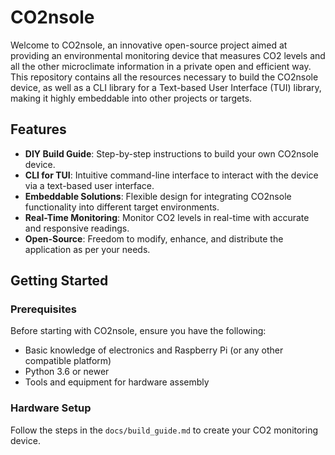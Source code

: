 # CO2nsole

Welcome to CO2nsole, an innovative open-source project aimed at providing an environmental monitoring device that measures CO2 levels and all the other microclimate information in a private open and efficient way. This repository contains all the resources necessary to build the CO2nsole device, as well as a CLI library for a Text-based User Interface (TUI) library, making it highly embeddable into other projects or targets.

## Features

- **DIY Build Guide**: Step-by-step instructions to build your own CO2nsole device.
- **CLI for TUI**: Intuitive command-line interface to interact with the device via a text-based user interface.
- **Embeddable Solutions**: Flexible design for integrating CO2nsole functionality into different target environments.
- **Real-Time Monitoring**: Monitor CO2 levels in real-time with accurate and responsive readings.
- **Open-Source**: Freedom to modify, enhance, and distribute the application as per your needs.

## Getting Started

### Prerequisites

Before starting with CO2nsole, ensure you have the following:

- Basic knowledge of electronics and Raspberry Pi (or any other compatible platform)
- Python 3.6 or newer
- Tools and equipment for hardware assembly

### Hardware Setup

Follow the steps in the `docs/build_guide.md` to create your CO2 monitoring device.

